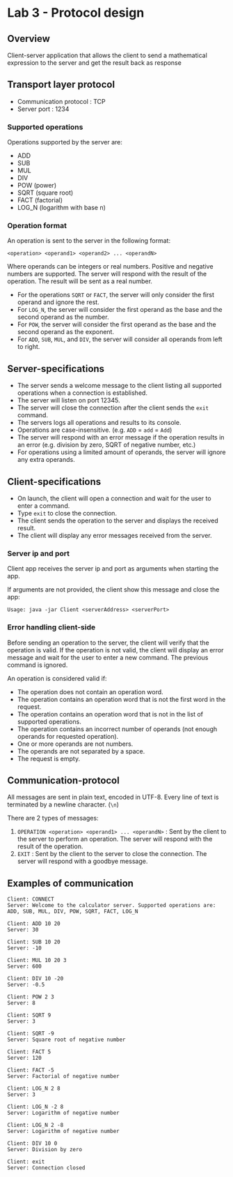 # Lab 3 - Protocol design

## Overview

Client-server application that allows the client to send a mathematical expression to the server and get the result back
as response

## Transport layer protocol

- Communication protocol : TCP
- Server port : 1234

### Supported operations

Operations supported by the server are:

- ADD
- SUB
- MUL
- DIV
- POW (power)
- SQRT (square root)
- FACT (factorial)
- LOG_N (logarithm with base n)

### Operation format

An operation is sent to the server in the following format:

```
<operation> <operand1> <operand2> ... <operandN>
```

Where operands can be integers or real numbers. Positive and negative numbers are supported.
The server will respond with the result of the operation. The result will be sent as a real number.

- For the operations `SQRT` or `FACT`, the server will only consider the first operand and ignore the rest.
- For `LOG_N`, the server will consider the first operand as the base and the second operand as the number.
- For `POW`, the server will consider the first operand as the base and the second operand as the exponent.
- For `ADD`, `SUB`, `MUL`, and `DIV`, the server will consider all operands from left to right.

## Server-specifications

- The server sends a welcome message to the client listing all supported operations when a connection is established.
- The server will listen on port 12345.
- The server will close the connection after the client sends the `exit` command.
- The servers logs all operations and results to its console.
- Operations are case-insensitive. (e.g. `ADD` = `add` = `Add`)
- The server will respond with an error message if the operation results in an error (e.g. division by zero, SQRT of
  negative number, etc.)
- For operations using a limited amount of operands, the server will ignore any extra operands.

## Client-specifications

- On launch, the client will open a connection and wait for the user to enter a command.
- Type `exit` to close the connection.
- The client sends the operation to the server and displays the received result.
- The client will display any error messages received from the server.

### Server ip and port
Client app receives the server ip and port as arguments when starting the app.

If arguments are not provided, the client show this message and close the app:
```
Usage: java -jar Client <serverAddress> <serverPort>
```


### Error handling client-side

Before sending an operation to the server, the client will verify that the operation is valid.
If the operation is not valid, the client will display an error message and wait for the user to enter a new command.
The previous command is ignored.

An operation is considered valid if:

- The operation does not contain an operation word.
- The operation contains an operation word that is not the first word in the request.
- The operation contains an operation word that is not in the list of supported operations.
- The operation contains an incorrect number of operands (not enough operands for requested operation).
- One or more operands are not numbers.
- The operands are not separated by a space.
- The request is empty.

## Communication-protocol

All messages are sent in plain text, encoded in UTF-8. Every line of text is terminated by a newline character. (`\n`)

There are 2 types of messages:

1. `OPERATION <operation> <operand1> ... <operandN>` : Sent by the client to the server to perform an operation. The
   server will respond with the result of the operation.
2. `EXIT` : Sent by the client to the server to close the connection. The server will respond with a goodbye
   message.

## Examples of communication

```
Client: CONNECT 
Server: Welcome to the calculator server. Supported operations are: ADD, SUB, MUL, DIV, POW, SQRT, FACT, LOG_N

Client: ADD 10 20
Server: 30

Client: SUB 10 20
Server: -10

Client: MUL 10 20 3
Server: 600

Client: DIV 10 -20
Server: -0.5

Client: POW 2 3
Server: 8

Client: SQRT 9
Server: 3

Client: SQRT -9
Server: Square root of negative number

Client: FACT 5
Server: 120

Client: FACT -5
Server: Factorial of negative number

Client: LOG_N 2 8
Server: 3

Client: LOG_N -2 8
Server: Logarithm of negative number

Client: LOG_N 2 -8
Server: Logarithm of negative number

Client: DIV 10 0
Server: Division by zero

Client: exit
Server: Connection closed
```